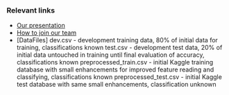 ### Relevant links
- [Our presentation](https://docs.google.com/presentation/d/1Lril36XsBJzdaehBWRMknprgXSXsguexvB-vzDSxmgo/edit?usp=sharing)
- [How to join our team](https://www.kaggle.com/docs/competitions#forming-a-team)
- [DataFiles] 
    dev.csv - development training data, 80% of initial data for training, classifications known
    test.csv - development test data, 20% of initial data untouched in training until final evaluation of accuracy, classifications known
    preprocessed_train.csv - initial Kaggle training database with small enhancements for improved feature reading and classifying, classifications known
    preprocessed_test.csv - initial Kaggle test database with same small enhancements, classification unknown
